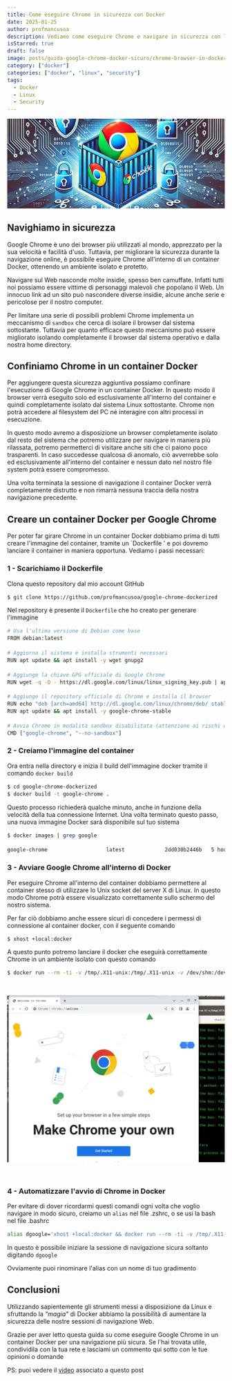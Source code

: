 ```yaml
---
title: Come eseguire Chrome in sicurezza con Docker
date: 2025-01-25
author: profmancusoa
description: Vediamo come eseguire Chrome e navigare in sicurezza con l'aiuto di Docker
isStarred: true
draft: false
image: posts/guida-google-chrome-docker-sicuro/chrome-browser-in-docker-sicuro.webp
category: ["docker"]
categories: ["docker", "linux", "security"]
tags:
  - Docker
  - Linux
  - Security
---
```


![chrome browser in docker sicuro](chrome-browser-in-docker-sicuro.webp)

## Navighiamo in sicurezza

Google Chrome è uno dei browser più utilizzati al mondo, apprezzato per la sua velocità e facilità d'uso. Tuttavia, per migliorare la sicurezza durante la navigazione online, è possibile eseguire Chrome all'interno di un container Docker, ottenendo un ambiente isolato e protetto.

Navigare sul Web nasconde molte insidie, spesso ben camuffate.
Infatti tutti noi possiamo essere vittime di personaggi malevoli che popolano il Web. Un innocuo link ad un sito può nascondere diverse insidie, alcune anche serie e pericolose per il nostro computer.

Per limitare una serie di possibili problemi Chrome implementa un meccanismo di `sandbox` che cerca di isolare il browser dal sistema sottostante.
Tuttavia per quanto efficace questo meccanismo può essere migliorato isolando completamente il browser dal sistema operativo e dalla nostra home directory.

## Confiniamo Chrome in un container Docker

Per aggiungere questa sicurezza aggiuntiva possiamo confinare l'esecuzione di Google Chrome in un container Docker. In questo modo il browser verrà eseguito solo ed esclusivamente all'interno del container e quindi completamente isolato dal sistema Linux sottostante.
Chrome non potrà accedere al filesystem del PC né interagire con altri processi in esecuzione.

In questo modo avremo a disposizione un browser completamente isolato dal resto del sistema che potremo utilizzare per navigare in maniera più rilassata, potremo permetterci di visitare anche siti che ci paiono poco trasparenti. In caso succedesse qualcosa di anomalo, ciò avverrebbe solo ed esclusivamente all'interno del container e nessun dato nel nostro file system potrà essere compromesso.

Una volta terminata la sessione di navigazione il container Docker verrà completamente distrutto e non rimarrà nessuna traccia della nostra navigazione precedente.

## Creare un container Docker per Google Chrome

Per poter far girare Chrome in un container Docker dobbiamo prima di tutti creare l'immagine del container, tramite un `Dockerfile ' e poi dovremo lanciare il container in maniera opportuna. Vediamo i passi necessari:

### 1 - Scarichiamo il Dockerfile

Clona questo repository dal mio account GitHub

```bash
$ git clone https://github.com/profmancusoa/google-chrome-dockerized
```

Nel repository è presente il `Dockerfile` che ho creato per generare l'immagine

```bash
# Usa l'ultima versione di Debian come base
FROM debian:latest

# Aggiorna il sistema e installa strumenti necessari
RUN apt update && apt install -y wget gnupg2

# Aggiunge la chiave GPG ufficiale di Google Chrome
RUN wget -q -O - https://dl.google.com/linux/linux_signing_key.pub | apt-key add -

# Aggiunge il repository ufficiale di Chrome e installa il browser
RUN echo "deb [arch=amd64] http://dl.google.com/linux/chrome/deb/ stable main" >> /etc/apt/sources.list.d/chrome.list
RUN apt update && apt install -y google-chrome-stable

# Avvia Chrome in modalità sandbox disabilitata (attenzione ai rischi di sicurezza)
CMD ["google-chrome", "--no-sandbox"]
```

### 2 - Creiamo l'immagine del container

Ora entra nella directory e inizia il build dell'immagine docker tramite il comando `docker build`

```bash
$ cd google-chrome-dockerized
$ docker build -t google-chrome .
```

Questo processo richiederà qualche minuto, anche in funzione della velocità della tua connessione Internet.
Una volta terminato questo passo, una nuova immagine Docker sarà disponibile sul tuo sistema

```bash
$ docker images | grep google

google-chrome                   latest             2dd030b2446b   5 hours ago     1.07GB
```

### 3 - Avviare Google Chrome all'interno di Docker

Per eseguire Chrome all'interno del container dobbiamo permettere al container stesso di utilizzare lo Unix socket del server X di Linux. In questo modo Chrome potrà essere visualizzato correttamente sullo schermo del nostro sistema.

Per far ciò dobbiamo anche essere sicuri di concedere i permessi di connessione al container docker, con il seguente comando

```bash
$ xhost +local:docker
```

A questo punto potremo lanciare il docker che eseguirà correttamente Chrome in un ambiente isolato con questo comando

```bash
$ docker run --rm -ti -v /tmp/.X11-unix:/tmp/.X11-unix -v /dev/shm:/dev/shm  --device /dev/dri -e DISPLAY=$DISPLAY google-chrome
```

<br>

![Chrome from within Docker](./chrome-from-docker.webp)

<br>

### 4 - Automatizzare l'avvio di Chrome in Docker

Per evitare di dover ricordarmi questi comandi ogni volta che voglio navigare in modo sicuro, creiamo un `alias` nel file .zshrc, o se usi la bash nel file .bashrc

```bash
alias dgoogle='xhost +local:docker && docker run --rm -ti -v /tmp/.X11-unix:/tmp/.X11-unix -v /dev/shm:/dev/shm  --device /dev/dri -e DISPLAY=$DISPLAY google-chrome'
```

In questo è possibile iniziare la sessione di navigazione sicura soltanto digitando `dgoogle`

Ovviamente puoi rinominare l'alias con un nome di tuo gradimento

## Conclusioni

Utilizzando sapientemente gli strumenti messi a disposizione da Linux e sfruttando la _"magia"_ di Docker abbiamo la possibilità di aumentare la sicurezza delle nostre sessioni di navigazione Web.

Grazie per aver letto questa guida su come eseguire Google Chrome in un container Docker per una navigazione più sicura. Se l'hai trovata utile, condividila con la tua rete e lasciami un commento qui sotto con le tue opinioni o domande

PS: puoi vedere il <a href="https://www.youtube.com/embed/t3-Rr5UzRgU">video</a> associato a questo post
